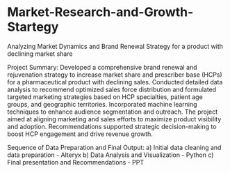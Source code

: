 # Market-Research-and-Growth-Startegy
Analyzing Market Dynamics and Brand Renewal Strategy for a product with declining market share

Project Summary:
Developed a comprehensive brand renewal and rejuvenation strategy to increase market share and prescriber base (HCPs) for a pharmaceutical product with declining sales. Conducted detailed data analysis to recommend optimized sales force distribution and formulated targeted marketing strategies based on HCP specialties, patient age groups, and geographic territories. Incorporated machine learning techniques to enhance audience segmentation and outreach. The project aimed at aligning marketing and sales efforts to maximize product visibility and adoption. Recommendations supported strategic decision-making to boost HCP engagement and drive revenue growth.

Sequence of Data Preparation and Final Output:
a) Initial data cleaning and data preparation - Alteryx
b) Data Analysis and Visualization - Python
c) Final presentation and Recommendations - PPT
